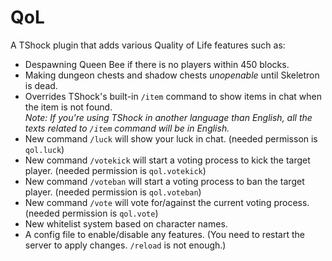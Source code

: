 # QoL
A TShock plugin that adds various Quality of Life features such as:
* Despawning Queen Bee if there is no players within 450 blocks.
* Making dungeon chests and shadow chests _unopenable_ until Skeletron is dead.
* Overrides TShock's built-in ``/item`` command to show items in chat when the item is not found. <br>
  _Note: If you're using TShock in another language than English, all the texts related to ``/item`` command will be in English._
* New command ``/luck`` will show your luck in chat. (needed permisson is ``qol.luck``)
* New command ``/votekick`` will start a voting process to kick the target player. (needed permission is ``qol.votekick``)
* New command ``/voteban`` will start a voting process to ban the target player. (needed permission is ``qol.voteban``)
* New command ``/vote`` will vote for/against the current voting process. (needed permission is ``qol.vote``)
* New whitelist system based on character names.
* A config file to enable/disable any features. (You need to restart the server to apply changes. ``/reload`` is not enough.)
